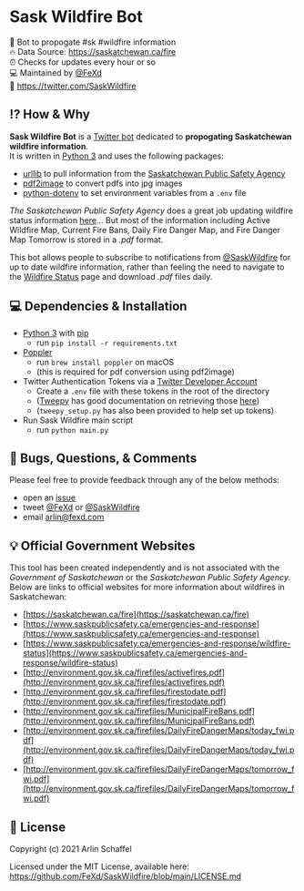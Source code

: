 # Sask Wildfire Bot  
🤖 Bot to propogate #sk #wildfire information  
🔥 Data Source: https://saskatchewan.ca/fire  
⏰ Checks for updates every hour or so  
💻 Maintained by [@FeXd](https://github.com/FeXd)  
🐣 https://twitter.com/SaskWildfire  


## ⁉️ How & Why
**Sask Wildfire Bot** is a [Twitter bot](https://en.wikipedia.org/wiki/Twitter_bot) dedicated to **propogating Saskatchewan wildfire information**.  
It is written in [Python 3](https://www.python.org/) and uses the following packages:
- [urllib](https://docs.python.org/3/library/urllib.html) to pull information from the [Saskatchewan Public Safety Agency](https://saskatchewan.ca/fire)
- [pdf2image](https://github.com/Belval/pdf2image) to convert pdfs into jpg images
- [python-dotenv](https://github.com/theskumar/python-dotenv) to set environment variables from a `.env` file

_The Saskatchewan Public Safety Agency_ does a great job updating wildfire status information [here](https://www.saskpublicsafety.ca/emergencies-and-response/wildfire-status)... But most of the information including Active Wildfire Map, Current Fire Bans, Daily Fire Danger Map, and Fire Danger Map Tomorrow is stored in a _.pdf_ format.

This bot allows people to subscribe to notifications from [@SaskWildfire](https://twitter.com/SaskWildfire) for up to date wildfire information, rather than feeling the need to navigate to the [Wildfire Status]((https://www.saskpublicsafety.ca/emergencies-and-response/wildfire-status)) page and download _.pdf_ files daily.


## 💻 Dependencies & Installation
- [Python 3](https://www.python.org/) with [pip](https://pypi.org/project/pip/)
     - run `pip install -r requirements.txt`
- [Poppler](https://github.com/freedesktop/poppler)
     - run `brew install poppler` on macOS
     - (this is required for pdf conversion using pdf2image)
- Twitter Authentication Tokens via a [Twitter Developer Account](https://developer.twitter.com/)
     - Create a `.env` file with these tokens in the root of the directory
     - ([Tweepy](https://www.tweepy.org/) has good documentation on retrieving those [here](https://docs.tweepy.org/en/latest/auth_tutorial.html))
     - (`tweepy_setup.py` has also been provided to help set up tokens)
- Run Sask Wildfire main script
     - run `python main.py`

## 🐞 Bugs, Questions, & Comments
Please feel free to provide feedback through any of the below methods:
- open an [issue](https://github.com/FeXd/SaskWildfire/issues)  
- tweet [@FeXd](https://twitter.com/fexd) or [@SaskWildfire](https://twitter.com/SaskWildfire)  
- email <arlin@fexd.com>  

## 💡 Official Government Websites
This tool has been created independently and is not associated with the _Government of Saskatchewan_ or the _Saskatchewan Public Safety Agency_. Below are links to official websites for more information about wildfires in Saskatchewan:
- [https://saskatchewan.ca/fire](https://saskatchewan.ca/fire)
- [https://www.saskpublicsafety.ca/emergencies-and-response](https://www.saskpublicsafety.ca/emergencies-and-response)
- [https://www.saskpublicsafety.ca/emergencies-and-response/wildfire-status](https://www.saskpublicsafety.ca/emergencies-and-response/wildfire-status)
- [http://environment.gov.sk.ca/firefiles/activefires.pdf](http://environment.gov.sk.ca/firefiles/activefires.pdf)
- [http://environment.gov.sk.ca/firefiles/firestodate.pdf](http://environment.gov.sk.ca/firefiles/firestodate.pdf)
- [http://environment.gov.sk.ca/firefiles/MunicipalFireBans.pdf](http://environment.gov.sk.ca/firefiles/MunicipalFireBans.pdf)
- [http://environment.gov.sk.ca/firefiles/DailyFireDangerMaps/today_fwi.pdf](http://environment.gov.sk.ca/firefiles/DailyFireDangerMaps/today_fwi.pdf)
- [http://environment.gov.sk.ca/firefiles/DailyFireDangerMaps/tomorrow_fwi.pdf](http://environment.gov.sk.ca/firefiles/DailyFireDangerMaps/tomorrow_fwi.pdf)

## 📜 License
Copyright (c) 2021 Arlin Schaffel

Licensed under the MIT License, available here:
https://github.com/FeXd/SaskWildfire/blob/main/LICENSE.md
